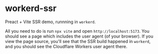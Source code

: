 # workerd-ssr

Preact + Vite SSR demo, runnning in `workerd`.

All you need to do is run `npx vite` and open `http://localhost:5173`. You should see a page which includes the user agent (of your browser). If you view the page source, you'll see that the SSR build happened in `workerd`, and you should see the Cloudflare Workers user agent there.
